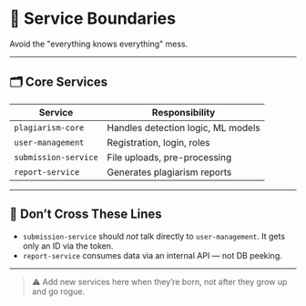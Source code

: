 <!--
START OF: docs/project-management/service-boundaries.md
Purpose: Define which components own which responsibilities in a modular/microservice setup.
Update Frequency: When service responsibilities shift or are refactored.
-->

# 🧱 Service Boundaries

Avoid the "everything knows everything" mess.

---

## 🗂️ Core Services

| Service              | Responsibility                     |
|----------------------|------------------------------------|
| `plagiarism-core`    | Handles detection logic, ML models |
| `user-management`    | Registration, login, roles         |
| `submission-service` | File uploads, pre-processing       |
| `report-service`     | Generates plagiarism reports       |

---

## 🚧 Don’t Cross These Lines

- `submission-service` should *not* talk directly to `user-management`. It gets only an ID via the token.
- `report-service` consumes data via an internal API — not DB peeking.

---

> ⚠️ Add new services here when they’re born, not after they grow up and go rogue.

<!-- END OF: docs/project-management/service-boundaries.md -->
